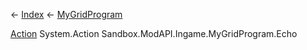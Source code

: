 ← [Index](Api-Index) ← [MyGridProgram](Sandbox.ModAPI.Ingame.MyGridProgram)

[Action<T>](System.Action`1) System.Action<T> Sandbox.ModAPI.Ingame.MyGridProgram.Echo
